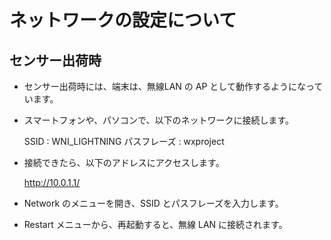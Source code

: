 # ネットワークの設定について

## センサー出荷時

- センサー出荷時には、端末は、無線LAN の AP として動作するようになっています。
- スマートフォンや、パソコンで、以下のネットワークに接続します。

    SSID : WNI_LIGHTNING
    パスフレーズ : wxproject

- 接続できたら、以下のアドレスにアクセスします。

    http://10.0.1.1/

- Network のメニューを開き、SSID とパスフレーズを入力します。

- Restart メニューから、再起動すると、無線 LAN に接続されます。

